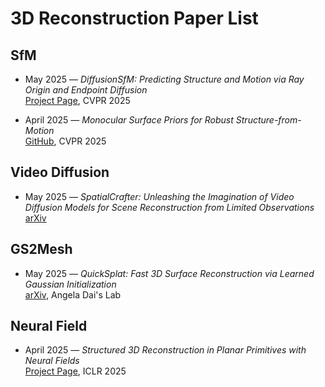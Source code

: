 # 3D Reconstruction Paper List

## SfM

- May 2025 — *DiffusionSfM: Predicting Structure and Motion via Ray Origin and Endpoint Diffusion*  
  [Project Page](https://qitaozhao.github.io/DiffusionSfM), CVPR 2025
  
- April 2025 — *Monocular Surface Priors for Robust Structure-from-Motion*  
  [GitHub](https://github.com/cvg/mpsfm), CVPR 2025

## Video Diffusion

- May 2025 — *SpatialCrafter: Unleashing the Imagination of Video Diffusion Models for Scene Reconstruction from Limited Observations*  
  [arXiv](https://arxiv.org/pdf/2505.11992)

## GS2Mesh

- May 2025 — *QuickSplat: Fast 3D Surface Reconstruction via Learned Gaussian Initialization*  
  [arXiv](https://arxiv.org/pdf/2505.05591), Angela Dai's Lab

## Neural Field

- April 2025 — *Structured 3D Reconstruction in Planar Primitives with Neural Fields*  
  [Project Page](https://neuralplane.github.io/), ICLR 2025
